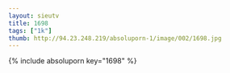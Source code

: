 ```yaml
--- 
layout: sieutv
title: 1698
tags: ["1k"]
thumb: http://94.23.248.219/absoluporn-1/image/002/1698.jpg
---
```

{% include absoluporn key="1698" %} 
